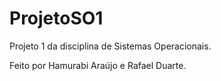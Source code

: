 ProjetoSO1
==========

Projeto 1 da disciplina de Sistemas Operacionais. 

Feito por Hamurabi Araújo e Rafael Duarte.
